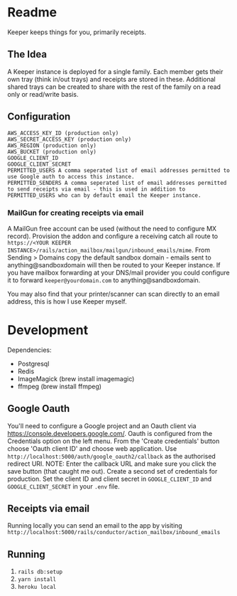 # Readme

Keeper keeps things for you, primarily receipts. 

## The Idea

A Keeper instance is deployed for a single family. Each member gets their own tray (think in/out trays) and receipts are stored in these. Additional shared trays can be created to share with the rest of the family on a read only or read/write basis.

## Configuration

```
AWS_ACCESS_KEY_ID (production only)
AWS_SECRET_ACCESS_KEY (production only)
AWS_REGION (production only)
AWS_BUCKET (production only)
GOOGLE_CLIENT_ID
GOOGLE_CLIENT_SECRET
PERMITTED_USERS A comma seperated list of email addresses permitted to use Google auth to access this instance.
PERMITTED_SENDERS A comma seperated list of email addresses permitted to send receipts via email - this is used in addition to PERMITTED_USERS who can by default email the Keeper instance.
```

### MailGun for creating receipts via email

A MailGun free account can be used (without the need to configure MX record). Provision the addon and configure a receiving catch all route to `https://<YOUR KEEPER INSTANCE>/rails/action_mailbox/mailgun/inbound_emails/mime`. From Sending > Domains copy the default sandbox domain - emails sent to anything@sandboxdomain will then be routed to your Keeper instance. If you have mailbox forwarding at your DNS/mail provider you could configure it to forward `keeper@yourdomain.com` to anything@sandboxdomain.

You may also find that your printer/scanner can scan directly to an email address, this is how I use Keeper myself.

# Development

Dependencies:

* Postgresql
* Redis
* ImageMagick (brew install imagemagic)
* ffmpeg (brew install ffmpeg)

## Google Oauth
You'll need to configure a Google project and an Oauth client via https://console.developers.google.com/. Oauth is configured from the Credentials option on the left menu. From the 'Create credentials' button choose 'Oauth client ID' and choose web application. Use `http://localhost:5000/auth/google_oauth2/callback` as the authorised redirect URI. NOTE: Enter the callback URL and make sure you click the save button (that caught me out). Create a second set of credentials for production. Set the client ID and client secret in `GOOGLE_CLIENT_ID` and `GOOGLE_CLIENT_SECRET` in your `.env` file.

## Receipts via email

Running locally you can send an email to the app by visiting `http://localhost:5000/rails/conductor/action_mailbox/inbound_emails`

## Running

1. `rails db:setup`
2. `yarn install`
3. `heroku local`

